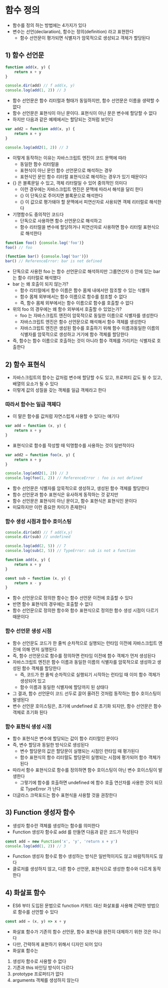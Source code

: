 # 함수 정의
- 함수를 정의 하는 방법에는 4가지가 있다
- 변수는 선언(declaration), 함수는 정의(definition) 라고 표현한다
  - 함수 선언문이 평가되면 식별자가 암묵적으로 생성되고 객체가 할당된다

## 1) 함수 선언문
```typescript jsx
function add(x, y) {
	return x + y
}

console.dir(add) // f add(x, y)
console.log(add(1, 2)) // 3
```
- 함수 선언문은 함수 리터럴과 형태가 동일하지만, 함수 선언문은 이름을 생략할 수 없다
- 함수 선언문은 표현식이 아닌 문이다. 표현식이 아닌 문은 변수에 할당할 수 없다
- 하지만 다음과 같은 예제에서는 할당되는 것처럼 보인다
```typescript jsx
var add2 = function add(x, y) {
	return x + y
}

console.log(add2(1, 2)) // 3
``` 
- 이렇게 동작하는 이유는 자바스크립트 엔진이 코드 문맥에 따라 
  - 동일한 함수 리터럴을 
  - 표현식이 아닌 문인 함수 선언문으로 해석하는 경우
  - 표현식인 문인 함수 리터럴 표현식으로 해석하는 경우가 있기 때문이다
- {} 은 블록문일 수 있고, 객체 리터럴일 수 있어 중의적인 의미다
  - 이런 경우에는 자바스크립트 엔진은 문맥에 따라서 해석을 달리 한다
  - {} 이 단독으로 주어지면 블록문으로 해석한다
  - {} 이 값으로 평가돼야 할 문맥에서 피연산자로 사용되면 객체 리터럴로 해석한다
- 기명함수도 중의적인 코드다
  - 단독으로 사용하면 함수 선언문으로 해석하고
  - 함수 리터럴을 변수에 할당하거나 피연산자로 사용하면 함수 리터럴 표현식으로 해석한다
```typescript jsx
function foo() {console.log('foo')}
foo() // foo

(function bar() {console.log('bar')})
bar() // ReferenceError: bar is not defined
```
- 단독으로 사용한 foo 는 함수 선언문으로 해석하지만 그룹연산자 () 안에 있는 bar 는 함수 리터럴로 해석했다
- bar 는 왜 호출이 되지 않는가?
  - 함수 리터럴에서 함수 이름은 함수 몸체 내에서만 참조할 수 있는 식별자
  - 함수 몸체 외부에서는 함수 이름으로 함수를 참조할 수 없다
  - 즉, 함수 몸체 외부에서는 함수 이름으로 함수를 호출할 수 없다
- 위의 foo 의 경우에는 왜 함수 외부에서 호출할 수 있었는가?
  - foo 는 자바스크립트 엔진이 암묵적으로 동일한 이름으로 식별자를 생성한다
  - 자바스크립트 엔진은 함수 선언문으로 해석해서 함수 객체를 생성한다
  - 자바스크립트 엔진은 생성된 함수를 호출하기 위해 함수 이름과동일한 이름의 식별자를 암묵적으로 생성하고 거기에 함수 객체를 할당한다
- 즉, 함수는 함수 이름으로 호출하는 것이 아니라 함수 객체를 가리키는 식별자로 호출한다

## 2) 함수 표현식
- 자바스크립트의 함수는 값처럼 변수에 할당할 수도 있고, 프로퍼티 값도 될 수 있고, 배열의 요소가 될 수 있다
- 이렇게 값의 성질을 갖는 객체를 일급 객체라고 한다
### 따라서 함수는 일급 객체다
- 이 말은 함수를 값처럼 자연스럽게 사용할 수 있다는 얘기다
```typescript jsx
var add = function (x, y) {
	return x + y
}
```
- 표현식으로 함수를 작성할 때 익명함수를 사용하는 것이 일반적이다
```typescript jsx
var add2 = function foo(x, y) {
	return x + y
}

console.log(add2(1, 2)) // 3
console.log(foo(1, 2)) // ReferenceError : foo is not defined
```
- 함수 선언문은 식별자를 암묵적으로 생성하고, 생성된 함수 객체를 할당한다
- 함수 선언문과 함수 표현식은  유사하게 동작하는 것 같지만
- 함수 선언문은 표현식이 아닌 문이고, 함수 표현식은 표현식인 문이다
- 미묘하지만 이런 중요한 차이가 존재한다

### 함수 생성 시점과 함수 호이스팅
```typescript jsx
console.dir(add) // f add(x,y)
console.dir(sub) // undefined

console.log(add(2, 5)) // 7
console.log(sub(2, 5)) // TypeError: sub is not a function

function add(x, y) {
	return x + y
}

const sub = function (x, y) {
	return x - y
}
```
- 함수 선언문으로 정의한 함수는 함수 선언문 이전에 호출할 수 있다
- 반면 함수 표현식의 경우에는 호출할 수 없다
- 함수 선언문으로 정의한 함수와 함수 표현식으로 정의한 함수 생성 시점이 다르기 때문이다

### 함수 선언문 생성 시점
- 함수 선언문도 코드가 한 줄씩 순차적으로 실행되는 런타임 이전에 자바스크립트 엔진에 의해 먼저 실행된다
- 즉, 함수 선언문으로 함수를 정의하면 런타임 이전에 함수 객체가 먼저 생성된다
- 자바스크립트 엔진은 함수 이름과 동일한 이름의 식별자를 암묵적으로 생성하고 생성된 함수 객체를 할당한다
  - 즉, 코드가 한 줄씩 순차적으로 실행되기 시작하는 런타임 때 이미 함수 객체가 생성되어 있고
  - 함수 이름과 동일한 식별자에 할당까지 된 상태다
- 그 결과, 함수 선언문이 코드 선두로 끌어 올려진 것처럼 동작하는 함수 호이스팅이 발생된다
- 변수 선언문 호이스팅은, 초기에 undefined 로 초기화 되지만, 함수 선언문은 함수 객체로 초기화 된다

### 함수 표현식 생성 시점
- 함수 표현식은 변수에 할당되는 값이 함수 리터럴인 문이다
- 즉, 변수 할당과 동일한 방식으로 생성된다
  - 변수 할당문의 값은 할당문이 실행되는 시점인 런타임 때 평가된다
  - 함수 표현식의 함수 리터럴도 할당문이 실행되는 시점에 평가되어 함수 객체가 된다
- 따라서 함수 표현식으로 함수를 정의하면 함수 호이스팅이 아닌 변수 호이스팅이 발생한다
  - 그렇기에 함수를 호출하면 undefined 에 함수 호출 연산자를 사용한 것이 되므로 TypeError 가 난다
- 더글라스 크락포드는 함수 표현식을 사용할 것을 권장한다

## 3) Function 생성자 함수
- 생성자 함수란 객체를 생성하는 함수를 의미한다
- Function 생성자 함수로 add 를 만들면 다음과 같은 코드가 작성된다
```typescript jsx
const add = new Function('x', 'y', 'return x + y')
console.log(add(1, 2)) // 3
```
- Function 생성자 함수로 함수 생성하는 방식은 일반적이지도 않고 바람직하지도 않다
- 클로저를 생성하지 않고, 다른 함수 선언문, 표현식으로 생성한 함수와 다르게 동작한다

## 4) 화살표 함수
- ES6 부터 도입된 문법으로 function 키워드 대신 화살표를 사용해 간략한 방법으로 함수를 선언할 수 있다
```typescript jsx
const add = (x, y) => x + y
```
- 화살표 함수가 기존의 함수 선언문, 함수 표현식을 완전히 대체하기 위한 것은 아니다
- 다만, 간략하게 표현하기 위해서 디자인 되어 있다
- 화살표 함수는
1. 생성자 함수로 사용할 수 없다
2. 기존과 this 바인딩 방식이 다르다
3. prototype 프로퍼티가 없다
4. arguments 객체를 생성하지 않는다

